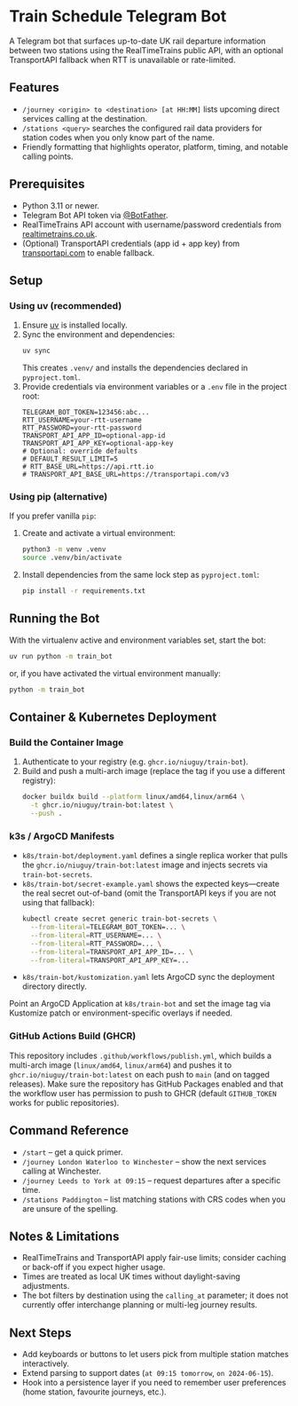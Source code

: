 # Train Schedule Telegram Bot

A Telegram bot that surfaces up-to-date UK rail departure information between two stations using the RealTimeTrains public API, with an optional TransportAPI fallback when RTT is unavailable or rate-limited.

## Features
- `/journey <origin> to <destination> [at HH:MM]` lists upcoming direct services calling at the destination.
- `/stations <query>` searches the configured rail data providers for station codes when you only know part of the name.
- Friendly formatting that highlights operator, platform, timing, and notable calling points.

## Prerequisites
- Python 3.11 or newer.
- Telegram Bot API token via [@BotFather](https://core.telegram.org/bots#6-botfather).
- RealTimeTrains API account with username/password credentials from [realtimetrains.co.uk](https://www.realtimetrains.co.uk/).
- (Optional) TransportAPI credentials (app id + app key) from [transportapi.com](https://www.transportapi.com/) to enable fallback.

## Setup
### Using uv (recommended)
1. Ensure [uv](https://github.com/astral-sh/uv) is installed locally.
2. Sync the environment and dependencies:
   ```bash
   uv sync
   ```
   This creates `.venv/` and installs the dependencies declared in `pyproject.toml`.
3. Provide credentials via environment variables or a `.env` file in the project root:
   ```env
   TELEGRAM_BOT_TOKEN=123456:abc...
   RTT_USERNAME=your-rtt-username
   RTT_PASSWORD=your-rtt-password
   TRANSPORT_API_APP_ID=optional-app-id
   TRANSPORT_API_APP_KEY=optional-app-key
   # Optional: override defaults
   # DEFAULT_RESULT_LIMIT=5
   # RTT_BASE_URL=https://api.rtt.io
   # TRANSPORT_API_BASE_URL=https://transportapi.com/v3
   ```

### Using pip (alternative)
If you prefer vanilla `pip`:
1. Create and activate a virtual environment:
   ```bash
   python3 -m venv .venv
   source .venv/bin/activate
   ```
2. Install dependencies from the same lock step as `pyproject.toml`:
   ```bash
   pip install -r requirements.txt
   ```

## Running the Bot
With the virtualenv active and environment variables set, start the bot:
```bash
uv run python -m train_bot
```
or, if you have activated the virtual environment manually:
```bash
python -m train_bot
```

## Container & Kubernetes Deployment

### Build the Container Image
1. Authenticate to your registry (e.g. `ghcr.io/niuguy/train-bot`).
2. Build and push a multi-arch image (replace the tag if you use a different registry):
   ```bash
   docker buildx build --platform linux/amd64,linux/arm64 \
     -t ghcr.io/niuguy/train-bot:latest \
     --push .
   ```

### k3s / ArgoCD Manifests
- `k8s/train-bot/deployment.yaml` defines a single replica worker that pulls the `ghcr.io/niuguy/train-bot:latest` image and injects secrets via `train-bot-secrets`.
- `k8s/train-bot/secret-example.yaml` shows the expected keys—create the real secret out-of-band (omit the TransportAPI keys if you are not using that fallback):
  ```bash
  kubectl create secret generic train-bot-secrets \
    --from-literal=TELEGRAM_BOT_TOKEN=... \
    --from-literal=RTT_USERNAME=... \
    --from-literal=RTT_PASSWORD=... \
    --from-literal=TRANSPORT_API_APP_ID=... \
    --from-literal=TRANSPORT_API_APP_KEY=...
  ```
- `k8s/train-bot/kustomization.yaml` lets ArgoCD sync the deployment directory directly.

Point an ArgoCD Application at `k8s/train-bot` and set the image tag via Kustomize patch or environment-specific overlays if needed.

### GitHub Actions Build (GHCR)
This repository includes `.github/workflows/publish.yml`, which builds a multi-arch image (`linux/amd64`, `linux/arm64`) and pushes it to `ghcr.io/niuguy/train-bot:latest` on each push to `main` (and on tagged releases). Make sure the repository has GitHub Packages enabled and that the workflow user has permission to push to GHCR (default `GITHUB_TOKEN` works for public repositories).

## Command Reference
- `/start` – get a quick primer.
- `/journey London Waterloo to Winchester` – show the next services calling at Winchester.
- `/journey Leeds to York at 09:15` – request departures after a specific time.
- `/stations Paddington` – list matching stations with CRS codes when you are unsure of the spelling.

## Notes & Limitations
- RealTimeTrains and TransportAPI apply fair-use limits; consider caching or back-off if you expect higher usage.
- Times are treated as local UK times without daylight-saving adjustments.
- The bot filters by destination using the `calling_at` parameter; it does not currently offer interchange planning or multi-leg journey results.

## Next Steps
- Add keyboards or buttons to let users pick from multiple station matches interactively.
- Extend parsing to support dates (`at 09:15 tomorrow`, `on 2024-06-15`).
- Hook into a persistence layer if you need to remember user preferences (home station, favourite journeys, etc.).
